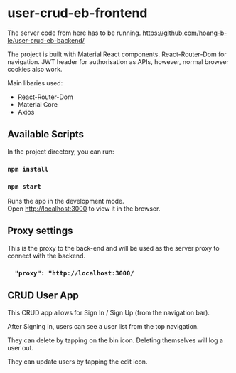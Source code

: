 
# user-crud-eb-frontend

The server code from here has to be running.
https://github.com/hoang-b-le/user-crud-eb-backend/

The project is built with Material  React components.
React-Router-Dom for navigation.
JWT header for authorisation as APIs, however, normal browser cookies also work.

Main libaries used:
- React-Router-Dom
- Material Core
- Axios

## Available Scripts

In the project directory, you can run:

### `npm install`
### `npm start`

Runs the app in the development mode.\
Open [http://localhost:3000](http://localhost:3000) to view it in the browser.

## Proxy settings
This is the proxy to the back-end and will be used as the server proxy to connect with the backend.

### `  "proxy": "http://localhost:3000/`

## CRUD User App
This CRUD app allows for Sign In / Sign Up (from the navigation bar).

After Signing in, users can see a user list from the top navigation.

They can delete by tapping on the bin icon. Deleting themselves will log a user out.

They can update users by tapping the edit icon.
